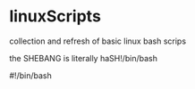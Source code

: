 # linuxScripts
collection and refresh of basic linux bash scrips


the SHEBANG is literally haSH!/bin/bash


#!/bin/bash
